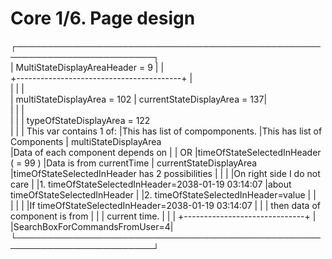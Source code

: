 Core 1/6. Page design
===================

┌────────────────────────────────────────────────────────────────────────┐  
|    MultiStateDisplayAreaHeader = 9      |                              |  
+-----------------------------------------+                              |     
|                                         |                              |    
|   multiStateDisplayArea = 102           | currentStateDisplayArea = 137|  
|                                         |                              |  
|                                         |                              |  typeOfStateDisplayArea = 122  
|                                         |                              |  This var contains 1 of: 
|This has list of compomponents.          |This has list of Components   |  multiStateDisplayArea  
|Data of each component depends on        |                              |            OR
|timeOfStateSelectedInHeader ( = 99 )               |Data is from currentTime      |  currentStateDisplayArea
|timeOfStateSelectedInHeader has 2 possibilities    |                              |
|                                         |On right side I do not care   |
|1. timeOfStateSelectedInHeader=2038-01-19 03:14:07 |about timeOfStateSelectedInHeader       |
|2. timeOfStateSelectedInHeader=value               |                              |       
|                                         |                              |
|If timeOfStateSelectedInHeader=2038-01-19 03:14:07 |                              |
| then data of component is from          |                              |
| current time.                           |                              |
|                                         +------------------------------+
|                                         |SearchBoxForCommandsFromUser=4|
└────────────────────────────────────────────────────────────────────────┘
